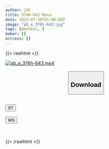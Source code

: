 ```yaml
---
author: j91
title: 376H-643 Mana
date: 2023-07-30T01:00:00Z
image: "pb_e_376h-643.jpg"
tags: [Amateur, ]
maker: []
actress: []
---
```



{{< rawhtml >}}

<div class="video" data-videoid="aqxW93Ab6LIMDv">
    <a href="javascript:;">
        <img src="https://my.j91.asia/posts/pb_e_376h-643/pb_e_376h-643.jpg" width="WIDTH" height="HEIGHT" alt="pb_e_376h-643.mp4" loading="lazy">
    </a>
</div>

<script type="text/javascript" src="https://j91.asia/asset/on-demand-st.js"></script>

<br>
  <link rel="stylesheet" href="https://j91.asia/asset/bs5.css">
  
  <center>
  <button class="btn btn-primary" type="button" data-bs-toggle="collapse" data-bs-target=".multi-collapse" aria-expanded="false" aria-controls="multiCollapseExample1 multiCollapseExample2"><h2>Download</h2></button></center>
</p>
<div class="row">
  <div class="col">
    <div class="collapse multi-collapse" id="multiCollapseExample1">
      <div class="card card-body">
	      	      <br>
<div class="buttons">  
<a href="https://streamtape.to/v/aqxW93Ab6LIMDv"><button class="btn-hover color-3"><i class="fa fa-download"></i> ST</button></a></div>
    </div>
  </div>
</div>
  <div class="col">
    <div class="collapse multi-collapse" id="multiCollapseExample2">
      <div class="card card-body">
	      <br>
<div class="buttons">
    <a href="https://wolfstream.tv/64imqvu68twk.html"><button class="btn-hover color-9"><i class="fa fa-download"></i> WS</button></a></div>
<br><br>
      </div>
    </div>
  </div>
</div>

{{< /rawhtml >}}